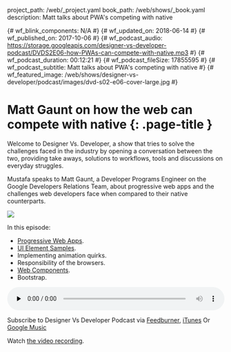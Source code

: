 project_path: /web/_project.yaml
book_path: /web/shows/_book.yaml
description: Matt talks about PWA's competing with native

{# wf_blink_components: N/A #}
{# wf_updated_on: 2018-06-14 #}
{# wf_published_on: 2017-10-06 #}
{# wf_podcast_audio: https://storage.googleapis.com/designer-vs-developer-podcast/DVDS2E06-how-PWAs-can-compete-with-native.mp3 #}
{# wf_podcast_duration: 00:12:21 #}
{# wf_podcast_fileSize: 17855595 #}
{# wf_podcast_subtitle: Matt talks about PWA's competing with native #}
{# wf_featured_image: /web/shows/designer-vs-developer/podcast/images/dvd-s02-e06-cover-large.jpg #}

# Matt Gaunt on how the web can compete with native {: .page-title }

Welcome to Designer Vs. Developer, a show that tries to solve the
challenges faced in the industry by opening a conversation between
the two, providing take aways, solutions to workflows, tools and
discussions on everyday struggles.

Mustafa speaks to Matt Gaunt, a Developer Programs Engineer on the
Google Developers Relations Team, about progressive web apps and
the challenges web developers face when compared to their
native counterparts.

<img
src="/web/shows/designer-vs-developer/podcast/images/dvd-s02-e06-cover.jpg"
class="attempt-right">

In this episode:

* [Progressive Web Apps](https://goo.gl/Wc6RbX).
* [UI Element Samples](https://goo.gl/bpSb6F).
* Implementing animation quirks.
* Responsibility of the browsers.
* [Web Components](https://goo.gl/g3KRQJ).
* Bootstrap.

<audio style="width: 100%"
src="https://storage.googleapis.com/designer-vs-developer-podcast/DVDS2E06-how-PWAs-can-compete-with-native.mp3"
controls preload="none">

Subscribe to Designer Vs Developer Podcast via
<a href="https://goo.gl/USHXv8">Feedburner</a>,
<a href="https://goo.gl/1E9U0G">iTunes</a> Or
<a href="https://goo.gl/qCBlST">
Google Music</a>

Watch <a href="https://www.youtube.com/playlist?list=PLNYkxOF6rcIC60856GnLEV5GQXMxc9ByJ">
the video recording</a>.
